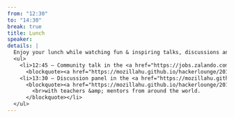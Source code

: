 ```yaml
---
from: "12:30"
to: "14:30"
break: true
title: Lunch
speaker:
details: |
  Enjoy your lunch while watching fun & inspiring talks, discussions and trying exciting/futuristic demos, all made with web technologies!
  <ul>
    <li>12:45 – Community talk in the <a href="https://jobs.zalando.com/tech/">Zalando</a> lounge:
      <blockquote><a href="https://mozillahu.github.io/hackerlounge/2017/#day-2---lisa-passing---making-web-api-games">Lisa Passing – Making Web API Games</a></blockquote></li>
    <li>13:30 – Discussion panel in the <a href="https://mozillahu.github.io/hackerlounge/2017/">Mozilla Hackerlounge</a>:
      <blockquote><a href="https://mozillahu.github.io/hackerlounge/2017/#day-2---teaching-and-learning-the-web">On Teaching &amp; Learning New Skills 📚</a>
        <br>with teachers &amp; mentors from around the world.
      </blockquote></li>
  </ul>
---
```


